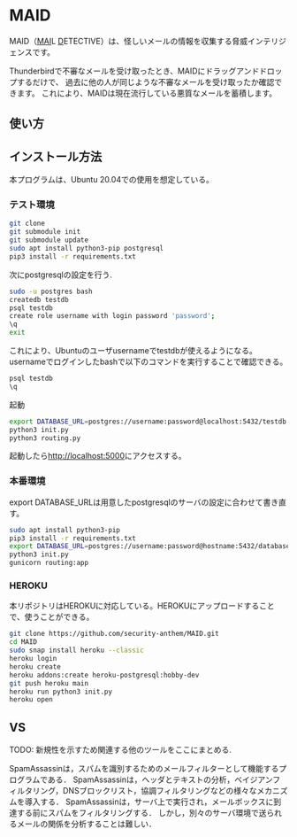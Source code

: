 MAID
================

MAID（<u>MAI</u>L <u>D</u>ETECTIVE）は、怪しいメールの情報を収集する脅威インテリジェンスです。

Thunderbirdで不審なメールを受け取ったとき、MAIDにドラッグアンドドロップするだけで、
過去に他の人が同じような不審なメールを受け取ったか確認できます。
これにより、MAIDは現在流行している悪質なメールを蓄積します。

使い方
-----------------------


インストール方法
---------------------
本プログラムは、Ubuntu 20.04での使用を想定している。

### テスト環境
```bash
git clone 
git submodule init
git submodule update
sudo apt install python3-pip postgresql
pip3 install -r requirements.txt
```
次にpostgresqlの設定を行う.

```bash
sudo -u postgres bash
createdb testdb
psql testdb
create role username with login password 'password';
\q
exit
```

これにより、Ubuntuのユーザusernameでtestdbが使えるようになる。
usernameでログインしたbashで以下のコマンドを実行することで確認できる。
```bash
psql testdb
\q
```

起動
```bash
export DATABASE_URL=postgres://username:password@localhost:5432/testdb
python3 init.py
python3 routing.py
```
起動したら[http://localhost:5000](http://localhost:5000)にアクセスする。

### 本番環境
export DATABASE_URLは用意したpostgresqlのサーバの設定に合わせて書き直す。
```bash
sudo apt install python3-pip
pip3 install -r requirements.txt
export DATABASE_URL=postgres://username:password@hostname:5432/database_name
python3 init.py
gunicorn routing:app
```

### HEROKU
本リポジトリはHEROKUに対応している。HEROKUにアップロードすることで、使うことができる。

```bash
git clone https://github.com/security-anthem/MAID.git
cd MAID
sudo snap install heroku --classic
heroku login
heroku create
heroku addons:create heroku-postgresql:hobby-dev
git push heroku main
heroku run python3 init.py
heroku open
```


VS
--------------------
TODO: 新規性を示すため関連する他のツールをここにまとめる.

SpamAssassinは，スパムを識別するためのメールフィルターとして機能するプログラムである．
SpamAssassinは，ヘッダとテキストの分析，ベイジアンフィルタリング，DNSブロックリスト，協調フィルタリングなどの様々なメカニズムを導入する．
SpamAssassinは，サーバ上で実行され，メールボックスに到達する前にスパムをフィルタリングする．
しかし，別々のサーバ環境で送られるメールの関係を分析することは難しい．
